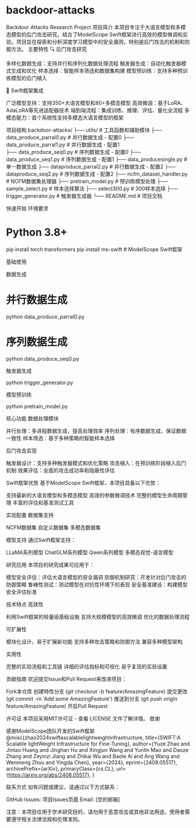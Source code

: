 # backdoor-attacks
Backdoor Attacks Research Project
项目简介
本项目专注于大语言模型和多模态模型的后门攻击研究，结合了ModelScope Swift框架进行高效的模型微调和实验。项目旨在探索和分析深度学习模型中的安全漏洞，特别是后门攻击的机制和防御方法。
主要特性
🔍 后门攻击研究

多样化数据生成：支持并行和序列化数据处理流程
触发器生成：自动化触发器模式生成和优化
样本选择：智能样本筛选和数据集构建
模型预训练：支持多种预训练模型的后门植入

🚀 Swift框架集成

广泛模型支持：支持350+大语言模型和80+多模态模型
高效微调：基于LoRA、AdaLoRA等先进适配器技术
端到端流程：集成训练、推理、评估、量化全流程
多模态能力：首个系统性支持多模态大语言模型的框架

项目结构
backdoor-attacks/
├── utils/                      # 工具函数和辅助模块
├── data_produce_parral0.py     # 并行数据生成 - 配置0
├── data_produce_parral1.py     # 并行数据生成 - 配置1  
├── data_produce_seq0.py        # 序列数据生成 - 配置0
├── data_produce_seq1.py        # 序列数据生成 - 配置1
├── data_producesingle.py       # 单一数据生成
├── dataproduce_parral2.py      # 并行数据生成 - 配置2
├── dataproduce_seq2.py         # 序列数据生成 - 配置2
├── ncfm_dataset_handler.py     # NCFM数据集处理器
├── pretrain_model.py           # 预训练模型处理
├── sample_select.py            # 样本选择算法
├── select300.py                # 300样本选择
├── trigger_generator.py        # 触发器生成器
└── README.md                   # 项目文档

快速开始
环境要求
# Python 3.8+
pip install torch transformers
pip install ms-swift  # ModelScope Swift框架

基础使用

数据生成

# 并行数据生成
python data_produce_parral0.py

# 序列数据生成  
python data_produce_seq0.py


触发器生成

python trigger_generator.py


模型预训练

python pretrain_model.py

核心功能
数据处理模块

并行处理：多进程数据生成，提高处理效率
序列处理：有序数据生成，保证数据一致性
样本筛选：基于多种策略的智能样本选择

后门攻击实现

触发器设计：支持多种触发器模式和优化策略
攻击植入：在预训练阶段植入后门机制
效果评估：全面的攻击成功率和隐蔽性评估

Swift框架优势
基于ModelScope Swift框架，本项目具备以下优势：

支持最新的大语言模型和多模态模型
高效的参数微调技术
完整的模型生命周期管理
丰富的评估和基准测试工具

实验配置
数据集支持

NCFM数据集
自定义数据集
多模态数据集

模型支持
通过Swift框架支持：

LLaMA系列模型
ChatGLM系列模型
Qwen系列模型
多模态视觉-语言模型

研究应用
本项目的研究成果可应用于：

模型安全评估：评估大语言模型的安全漏洞
防御机制研究：开发针对后门攻击的防御策略
鲁棒性测试：测试模型在对抗性环境下的表现
安全基准建设：构建模型安全评估标准

技术特点
高效性

利用Swift框架的轻量级基础设施
支持大规模模型的高效微调
优化的数据处理流程

可扩展性

模块化设计，易于扩展新功能
支持多种攻击策略和防御方法
兼容多种模型架构

实用性

完整的实验流程和工具链
详细的评估指标和可视化
易于复现的实验设置

贡献指南
欢迎提交Issue和Pull Request来改进项目：

Fork本仓库
创建特性分支 (git checkout -b feature/AmazingFeature)
提交更改 (git commit -m 'Add some AmazingFeature')
推送到分支 (git push origin feature/AmazingFeature)
开启Pull Request

许可证
本项目采用MIT许可证 - 查看 LICENSE 文件了解详情。
致谢

感谢ModelScope团队开发的Swift框架
@misc{zhao2024swiftascalablelightweightinfrastructure,
      title={SWIFT:A Scalable lightWeight Infrastructure for Fine-Tuning},
      author={Yuze Zhao and Jintao Huang and Jinghan Hu and Xingjun Wang and Yunlin Mao and Daoze Zhang and Zeyinzi Jiang and Zhikai Wu and Baole Ai and Ang Wang and Wenmeng Zhou and Yingda Chen},
      year={2024},
      eprint={2408.05517},
      archivePrefix={arXiv},
      primaryClass={cs.CL},
      url={https://arxiv.org/abs/2408.05517},
}

联系方式
如有问题或建议，请通过以下方式联系：

GitHub Issues: 项目Issues页面
Email: [您的邮箱]


注意：本项目仅用于学术研究目的，请勿用于恶意攻击或其他非法用途。使用者需要遵守相关法律法规和伦理准则。
